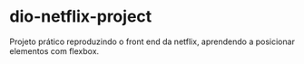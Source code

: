 # dio-netflix-project
Projeto prático reproduzindo o front end da netflix, aprendendo a posicionar elementos com flexbox.
